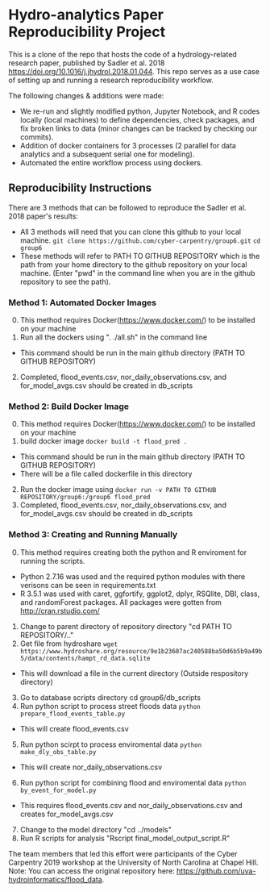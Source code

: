 # Hydro-analytics Paper Reproducibility Project
This is a clone of the repo that hosts the code of a hydrology-related research paper, published by Sadler et al. 2018 https://doi.org/10.1016/j.jhydrol.2018.01.044. This repo serves as a use case of setting up and running a research reproducibility workflow. 

The following changes & additions were made:
* We re-run and slightly modified python, Jupyter Notebook, and R codes locally (local machines) to define dependencies, check packages, and fix broken links to data (minor changes can be tracked by checking our commits).
* Addition of docker containers for 3 processes (2 parallel for data analytics and a subsequent serial one for modeling).
* Automated the entire workflow process using dockers.

## Reproducibility Instructions
There are 3 methods that can be followed to reproduce the Sadler et al. 2018 paper's results:
* All 3 methods will need that you can clone this github to your local machine. 
```git clone https://github.com/cyber-carpentry/group6.git```
```cd group6```
* These methods will refer to PATH TO GITHUB REPOSITORY which is the path from your home directory to the github repository on your local machine. (Enter "pwd" in the command line when you are in the github repository to see the path).

### Method 1: Automated Docker Images
0. This method requires Docker(https://www.docker.com/) to be installed on your machine
1. Run all the dockers using ". ./all.sh" in the command line
  * This command should be run in the main github directory (PATH TO GITHUB REPOSITORY)
2. Completed, flood_events.csv, nor_daily_observations.csv, and for_model_avgs.csv should be created in db_scripts

### Method 2: Build Docker Image
0. This method requires Docker(https://www.docker.com/) to be installed on your machine
1. build docker image 
```docker build -t flood_pred . ```
* This command should be run in the main github directory (PATH TO GITHUB REPOSITORY)
* There will be a file called dockerfile in this directory
2. Run the docker image using 
```docker run -v PATH TO GITHUB REPOSITORY/group6:/group6 flood_pred```
3. Completed, flood_events.csv, nor_daily_observations.csv, and for_model_avgs.csv should be created in db_scripts

### Method 3: Creating and Running Manually
0. This method requires creating both the python and R enviroment for running the scripts.
* Python 2.7.16 was used and the required python modules with there verisons can be seen in requirements.txt
* R 3.5.1 was used with caret, ggfortify, ggplot2, dplyr, RSQlite, DBI, class, and randomForest packages. All packages were gotten from http://cran.rstudio.com/
1. Change to parent directory of repository directory "cd PATH TO REPOSITORY/.."
2. Get file from hydroshare 
```wget https://www.hydroshare.org/resource/9e1b23607ac240588ba50d6b5b9a49b5/data/contents/hampt_rd_data.sqlite```
* This will download a file in the current directory (Outside respository directory)
3. Go to database scripts directory cd group6/db_scripts
4. Run python script to process street floods data 
```python prepare_flood_events_table.py```
* This will create flood_events.csv
5. Run python scirpt to process enviromental data 
```python make_dly_obs_table.py```
* This will create nor_daily_observations.csv
6. Run python script for combining flood and enviromental data 
```python by_event_for_model.py```
* This requires flood_events.csv and nor_daily_observations.csv and creates for_model_avgs.csv
7. Change to the model directory "cd ../models"
8. Run R scripts for analysis "Rscript final_model_output_script.R"


The team members that led this effort were participants of the Cyber Carpentry 2019 workshop at the University of North Carolina at Chapel Hill.
Note: You can access the original repository here: https://github.com/uva-hydroinformatics/flood_data.

